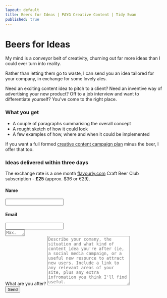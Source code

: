 ```yaml
---
layout: default
title: Beers for Ideas | PAYG Creative Content | Tidy Swan
published: true
---
```


<div id="contact">
  <h1 class="pageTitle">Beers for Ideas</h1>
  <div class="contactContent">
    <p class="intro">My mind is a conveyor belt of creativity, churning out far more ideas than I could ever turn into reality.</p>
    <p>Rather than letting them go to waste, I can send you an idea tailored for your company, in exchange for some lovely ales.</p>
    <p>Need an exciting content idea to pitch to a client? Need an inventive way of advertising your new product? Off to a job interview and want to differentiate yourself? You've come to the right place.</p>
      <h3>What you get</h3>
    <ul>
      <li>A couple of paragraphs summarising the overall concept</li>
      <li>A rought sketch of how it could look</li>
      <li>A few examples of how, where and when it could be implemented</li>
    </ul>   
    <p>If you want a full formed <a href="/creative-content-campaign">creative content campaign plan</a> minus the beer, I offer that too.</p>
  </div>
  <h3>Ideas delivered within three days</h3>
  <p>The exchange rate is a one month <a href="http://flavourly.com/DANNYKZXW">flavourly.com</a> Craft Beer Club subscription - <b>£25</b> (approx. $36 or €29).</p>
  <form action="http://formspree.io/hello@tidyswan.com" method="POST">
    <label for="name"><h4>Name</h4></label>
    <input type="text" id="name" name="name" class="full-width"><br>
    <label for="email"><h4>Email</h4></label>
    <input type="email" id="email" name="_replyto" class="full-width"><br>
    <textarea name="chr" id="chr" cols="5" rows="1" class="full-width" placeholder="Max. 100"></textarea><br>
    <label for="message">What are you after?</label>
    <textarea name="message" id="message" cols="30" rows="10" class="full-width" placeholder="Describe your comany, the situation and what kind of content idea you're after (ie, a social media campaign, or a useful new resource to attract new users. Include a link to any relevant areas of your site, plus any extra infromation you think I'll find useful."></textarea><br>
    <input type="submit" value="Send" class="button">
  </form>
</div>
